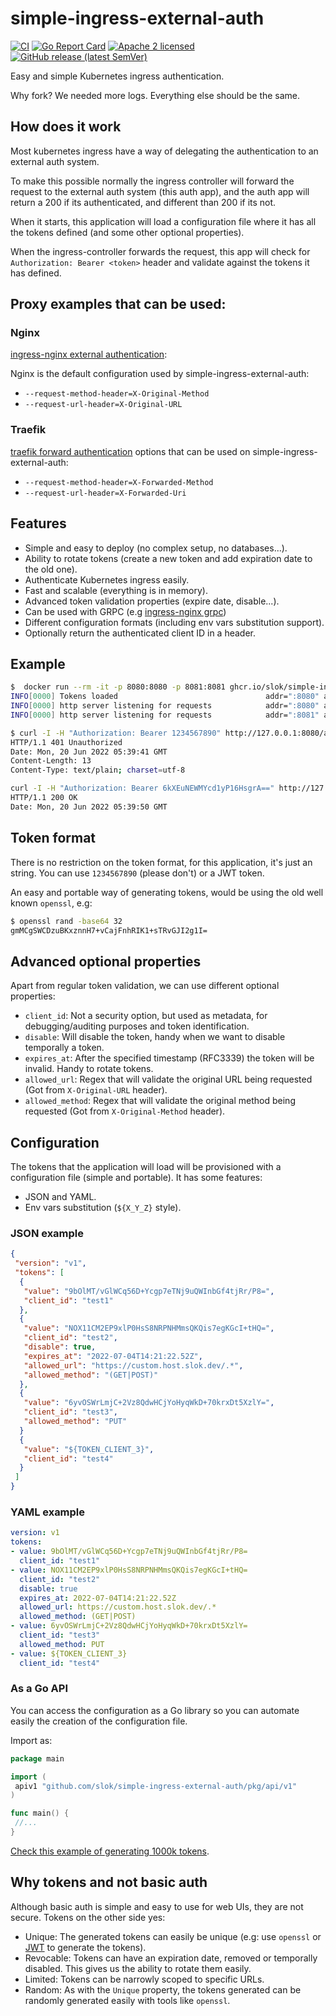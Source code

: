 # simple-ingress-external-auth

[![CI](https://github.com/slok/simple-ingress-external-auth/actions/workflows/ci.yaml/badge.svg?branch=main)](https://github.com/slok/simple-ingress-external-auth/actions/workflows/ci.yaml)
[![Go Report Card](https://goreportcard.com/badge/github.com/slok/simple-ingress-external-auth)](https://goreportcard.com/report/github.com/slok/simple-ingress-external-auth)
[![Apache 2 licensed](https://img.shields.io/badge/license-Apache2-blue.svg)](https://raw.githubusercontent.com/slok/simple-ingress-external-auth/master/LICENSE)
[![GitHub release (latest SemVer)](https://img.shields.io/github/v/release/slok/simple-ingress-external-auth)](https://github.com/slok/simple-ingress-external-auth/releases/latest)

Easy and simple Kubernetes ingress authentication.

Why fork? We needed more logs. Everything else should be the same.

## How does it work

Most kubernetes ingress have a way of delegating the authentication to an external auth system.

To make this possible normally the ingress controller will forward the request to the external auth system (this auth app), and the auth app will return a 200 if its authenticated, and different than 200 if its not.

When it starts, this application will load a configuration file where it has all the tokens defined (and some other optional properties).

When the ingress-controller forwards the request, this app will check for `Authorization: Bearer <token>` header and validate against the tokens it has defined.

## Proxy examples that can be used:

### Nginx

[ingress-nginx external authentication](https://kubernetes.github.io/ingress-nginx/user-guide/nginx-configuration/annotations/#external-authentication):

Nginx is the default configuration used by simple-ingress-external-auth:

- `--request-method-header=X-Original-Method`
- `--request-url-header=X-Original-URL`

### Traefik

[traefik forward authentication](https://doc.traefik.io/traefik/v2.0/middlewares/forwardauth/) options that can be used on simple-ingress-external-auth:

- `--request-method-header=X-Forwarded-Method`
- `--request-url-header=X-Forwarded-Uri`

## Features

- Simple and easy to deploy (no complex setup, no databases...).
- Ability to rotate tokens (create a new token and add expiration date to the old one).
- Authenticate Kubernetes ingress easily.
- Fast and scalable (everything is in memory).
- Advanced token validation properties (expire date, disable...).
- Can be used with GRPC (e.g [ingress-nginx grpc](https://kubernetes.github.io/ingress-nginx/examples/grpc/))
- Different configuration formats (including env vars substitution support).
- Optionally return the authenticated client ID in a header.

## Example

```bash
$  docker run --rm -it -p 8080:8080 -p 8081:8081 ghcr.io/slok/simple-ingress-external-auth --token-config-data='{"version": "v1","tokens": [{"value": "6kXEuNEWMYcd1yP16HsgrA=="}]}'
INFO[0000] Tokens loaded                                 addr=":8080" app=simple-ingress-external-auth svc=memory.TokenRepository tokens=1 version=dev
INFO[0000] http server listening for requests            addr=":8080" app=simple-ingress-external-auth version=dev
INFO[0000] http server listening for requests            addr=":8081" app=simple-ingress-external-auth health-check=/status metrics=/metrics pprof=/debug/pprof version=dev
```

```bash
$ curl -I -H "Authorization: Bearer 1234567890" http://127.0.0.1:8080/auth
HTTP/1.1 401 Unauthorized
Date: Mon, 20 Jun 2022 05:39:41 GMT
Content-Length: 13
Content-Type: text/plain; charset=utf-8

curl -I -H "Authorization: Bearer 6kXEuNEWMYcd1yP16HsgrA==" http://127.0.0.1:8080/auth
HTTP/1.1 200 OK
Date: Mon, 20 Jun 2022 05:39:50 GMT
```

## Token format

There is no restriction on the token format, for this application, it's just an string. You can use `1234567890` (please don't) or a JWT token.

An easy and portable way of generating tokens, would be using the old well known `openssl`, e.g:

```bash
$ openssl rand -base64 32
gmMCgSWCDzuBKxznnH7+vCajFnhRIK1+sTRvGJI2g1I=
```

## Advanced optional properties

Apart from regular token validation, we can use different optional properties:

- `client_id`: Not a security option, but used as metadata, for debugging/auditing purposes and token identification.
- `disable`: Will disable the token, handy when we want to disable temporally a token.
- `expires_at`: After the specified timestamp (RFC3339) the token will be invalid. Handy to rotate tokens.
- `allowed_url`: Regex that will validate the original URL being requested (Got from `X-Original-URL` header).
- `allowed_method`: Regex that will validate the original method being requested (Got from `X-Original-Method` header).

## Configuration

The tokens that the application will load will be provisioned with a configuration file (simple and portable). It has some features:

- JSON and YAML.
- Env vars substitution (`${X_Y_Z}` style).

### JSON example

```json
{
 "version": "v1",
 "tokens": [
  {
   "value": "9bOlMT/vGlWCq56D+Ycgp7eTNj9uQWInbGf4tjRr/P8=",
   "client_id": "test1"
  },
  {
   "value": "NOX11CM2EP9xlP0HsS8NRPNHMmsQKQis7egKGcI+tHQ=",
   "client_id": "test2",
   "disable": true,
   "expires_at": "2022-07-04T14:21:22.52Z",
   "allowed_url": "https://custom.host.slok.dev/.*",
   "allowed_method": "(GET|POST)"
  },
  {
   "value": "6yvOSWrLmjC+2Vz8QdwHCjYoHyqWkD+70krxDt5XzlY=",
   "client_id": "test3",
   "allowed_method": "PUT"
  }
  {
   "value": "${TOKEN_CLIENT_3}",
   "client_id": "test4"
  }
 ]
}
```

### YAML example

```yaml
version: v1
tokens:
- value: 9bOlMT/vGlWCq56D+Ycgp7eTNj9uQWInbGf4tjRr/P8=
  client_id: "test1"
- value: NOX11CM2EP9xlP0HsS8NRPNHMmsQKQis7egKGcI+tHQ=
  client_id: "test2"
  disable: true
  expires_at: 2022-07-04T14:21:22.52Z
  allowed_url: https://custom.host.slok.dev/.*
  allowed_method: (GET|POST)
- value: 6yvOSWrLmjC+2Vz8QdwHCjYoHyqWkD+70krxDt5XzlY=
  client_id: "test3"
  allowed_method: PUT
- value: ${TOKEN_CLIENT_3}
  client_id: "test4"
```

### As a Go API

You can access the configuration as a Go library so you can automate easily the creation of the configuration file.

Import as:

```go
package main

import (
 apiv1 "github.com/slok/simple-ingress-external-auth/pkg/api/v1"
)

func main() {
 //...
}
```

[Check this example of generating 1000k tokens](examples/config-generator).

## Why tokens and not basic auth

Although basic auth is simple and easy to use for web UIs, they are not secure. Tokens on the other side yes:

- Unique: The generated tokens can easily be unique (e.g: use `openssl` or [JWT](https://jwt.io/) to generate the tokens).
- Revocable: Tokens can have an expiration date, removed or temporally disabled. This gives us the ability to rotate them easily.
- Limited: Tokens can be narrowly scoped to specific URLs.
- Random: As with the `Unique` property, the tokens generated can be randomly generated easily with tools like `openssl`.
